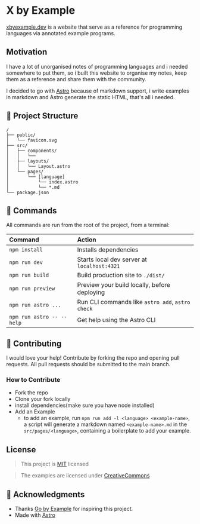 # X by Example

[xbyexample.dev][site] is a website that serve as a reference for programming languages via annotated example programs.

## Motivation

I have a lot of unorganised notes of programming languages and i needed somewhere to put them, so i built this website to organise my notes, keep them as a reference and share them with the community.

I decided to go with [Astro][astro] because of markdown support, i write examples in markdown and Astro generate the static HTML, that's all i needed.

## 🚀 Project Structure

```text
/
├── public/
│   └── favicon.svg
├── src/
│   ├── components/
│   │   └──
│   ├── layouts/
│   │   └── Layout.astro
│   └── pages/
│       └── [language]
│           └── index.astro
│           └── *.md
└── package.json
```

## 🧞 Commands

All commands are run from the root of the project, from a terminal:

| Command                   | Action                                           |
| :------------------------ | :----------------------------------------------- |
| `npm install`             | Installs dependencies                            |
| `npm run dev`             | Starts local dev server at `localhost:4321`      |
| `npm run build`           | Build production site to `./dist/`               |
| `npm run preview`         | Preview your build locally, before deploying     |
| `npm run astro ...`       | Run CLI commands like `astro add`, `astro check` |
| `npm run astro -- --help` | Get help using the Astro CLI                     |

## 👏 Contributing

I would love your help! Contribute by forking the repo and opening pull requests.
All pull requests should be submitted to the main branch.

### How to Contribute

- Fork the repo
- Clone your fork locally
- install dependencies(make sure you have node installed)
- Add an Example
  - to add an example, run `npm run add -l <language> <example-name>`, a script will generate a markdown named `<example-name>.md` in the `src/pages/<language>`, containing a boilerplate to add your example.

## License

> This project is [MIT][license] licensed

> The examples are licensed under [CreativeCommons][ccby4.0]

## 👀 Acknowledgments

- Thanks [Go by Example][gobyexample] for inspiring this project.
- Made with [Astro][astro]

[site]: https://xbyexample.dev
[astro]: https://astro.build
[gobyexample]: https://gobyexample.com
[ccby4.0]: https://creativecommons.org/licenses/by/4.0/
[license]: /LICENSE
